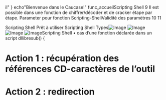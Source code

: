 il"
}
echo"Bienvenue dans le Caucase!"
func_accueilScripting Shell
9
Il est possible dans une fonction de chiffrer/décoder et de cracker étape par étape.
Parameter pour fonction
Scripting-ShellValidité des
paramètres
10
11

Scripting Shell
Prêt à utiliser
Scripting Shell
Types![Image](image6.png)
![Image](image7.png)
![Image](image8.png)
![Image](image9.png)Scripting Shell
• cas d’une fonction déclarée dans un script
dllibresub() {
# Action 1 : récupération des références CD-caractères de l’outil
# Action 2 : redirection